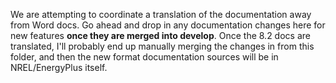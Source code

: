 We are attempting to coordinate a translation of the documentation away from Word docs.  Go ahead and drop in any documentation changes here for new features **once they are merged into develop**.  Once the 8.2 docs are translated, I'll probably end up manually merging the changes in from this folder, and then the new format documentation sources will be in NREL/EnergyPlus itself.
